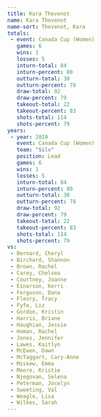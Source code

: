 ```yaml
---
title: Kara Thevenot
name: Kara Thevenot
name-sort: Thevenot, Kara
totals:
 - event: Canada Cup (Women)
   games: 6
   wins: 1
   losses: 5
   inturn-total: 84
   inturn-percent: 80
   outturn-total: 30
   outturn-percent: 78
   draw-total: 92
   draw-percent: 79
   takeout-total: 22
   takeout-percent: 83
   shots-total: 114
   shots-percent: 79
years:
 - year: 2019
   event: Canada Cup (Women)
   team: "Silv"
   position: Lead
   games: 6
   wins: 1
   losses: 5
   inturn-total: 84
   inturn-percent: 80
   outturn-total: 30
   outturn-percent: 78
   draw-total: 92
   draw-percent: 79
   takeout-total: 22
   takeout-percent: 83
   shots-total: 114
   shots-percent: 79
vs:
 - Bernard, Cheryl
 - Birchard, Shannon
 - Brown, Rachel
 - Carey, Chelsea
 - Courtney, Joanne
 - Einarson, Kerri
 - Ferguson, Dana
 - Fleury, Tracy
 - Fyfe, Liz
 - Gordon, Kristin
 - Harris, Briane
 - Haughian, Jessie
 - Homan, Rachel
 - Jones, Jennifer
 - Lawes, Kaitlyn
 - McEwen, Dawn
 - McTaggart, Cary-Anne
 - Miskew, Emma
 - Moore, Kristie
 - Njegovan, Selena
 - Peterman, Jocelyn
 - Sweeting, Val
 - Weagle, Lisa
 - Wilkes, Sarah
---
```

